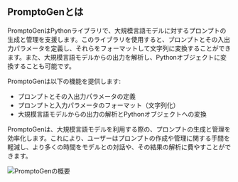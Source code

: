 ## PromptoGenとは

PromptoGenはPythonライブラリで、大規模言語モデルに対するプロンプトの生成と管理を支援します。このライブラリを使用すると、プロンプトとその入出力パラメータを定義し、それらをフォーマットして文字列に変換することができます。また、大規模言語モデルからの出力を解析し、Pythonオブジェクトに変換することも可能です。

PromptoGenは以下の機能を提供します:

- プロンプトとその入出力パラメータの定義
- プロンプトと入力パラメータのフォーマット（文字列化）
- 大規模言語モデルからの出力の解析とPythonオブジェクトへの変換

PromptoGenは、大規模言語モデルを利用する際の、プロンプトの生成と管理を効率化します。これにより、ユーザーはプロンプトの作成や管理に関する手間を軽減し、より多くの時間をモデルとの対話や、その結果の解析に費やすことができます。

![PromptoGenの概要](/img/promptogen_overview.png)
